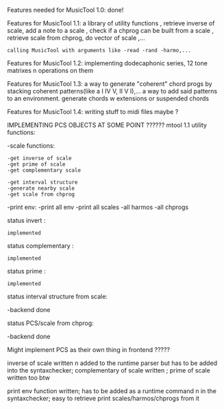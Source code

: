 Features needed for MusicTool 1.0: 
    done! 

Features for MusicTool 1.1: 
    a library of utility functions , retrieve inverse of scale, add a note to a scale , check if a chprog can be built from a scale , retrieve scale from chprog, do vector of scale ,... 

    calling MusicTool with arguments like -read -rand -harmo,...


Features for MusicTool 1.2: 
    implementing dodecaphonic series, 12 tone matrixes n operations on them 

Features for MusicTool 1.3: 
    a way to generate "coherent" chord progs by stacking coherent patterns(like a I IV V, II V I),...
    a way to add said patterns to an environment.
    generate chords w extensions or suspended chords

Features for MusicTool 1.4: 
    writing stuff to midi files maybe ? 




IMPLEMENTING PCS OBJECTS AT SOME POINT ??????
mtool 1.1 utility functions: 


-scale functions: 

    -get inverse of scale 
    -get prime of scale 
    -get complementary scale 
    
    -get interval structure
    -generate nearby scale 
    -get scale from chprog 

-print env: 
    -print all env 
    -print all scales
    -all harmos
    -all chprogs 


status invert : 

    implemented

status complementary : 

    implemented


status prime : 

    implemented

status interval structure from scale: 

-backend done 

status PCS/scale from chprog: 

-backend done


Might implement PCS as their own thing in frontend ?????


inverse of scale written n added to the runtime parser but has to be added into the syntaxchecker; 
complementary of scale written ; prime of scale written too btw


print env function written; has to be added as a runtime command n in the syntaxchecker; 
easy to retrieve print scales/harmos/chprogs from it